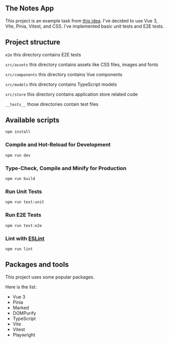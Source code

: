 ## The Notes App

This project is an example task from [this idea](https://github.com/florinpop17/app-ideas/blob/master/Projects/1-Beginner/Notes-App.md). I've decided to use Vue 3, Vite, Pinia, Vitest, and CSS. I've implemented basic unit tests and E2E tests.

## Project structure

`e2e` this directory contains E2E tests

`src/assets` this directory contains assets like CSS files, images and fonts

`src/components` this directory contains Vue components

`src/models` this directory contains TypeScript models

`src/store` this directory contains application store related code

`__tests__` those directories contain test files

## Available scripts

```plaintext
npm install
```

### Compile and Hot-Reload for Development

```plaintext
npm run dev
```

### Type-Check, Compile and Minify for Production

```plaintext
npm run build
```

### Run Unit Tests

```plaintext
npm run test:unit
```

### Run E2E Tests

```plaintext
npm run test:e2e
```

### Lint with [ESLint](https://eslint.org/)

```plaintext
npm run lint
```

## Packages and tools

This project uses some popular packages.

Here is the list:

- Vue 3
- Pinia
- Marked
- DOMPurify
- TypeScript
- Vite
- Vitest
- Playwright
